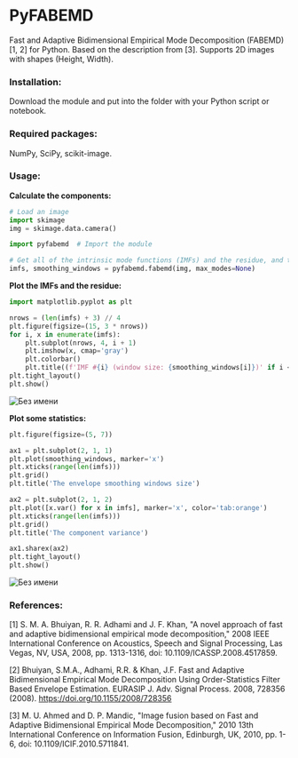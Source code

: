 # PyFABEMD
Fast and Adaptive Bidimensional Empirical Mode Decomposition (FABEMD) \[1, 2\] for Python. Based on the description from \[3\]. Supports 2D images with shapes (Height, Width).

### Installation:

Download the module and put into the folder with your Python script or notebook.

### Required packages:

NumPy, SciPy, scikit-image.

### Usage:

**Calculate the components:**

```python
# Load an image
import skimage
img = skimage.data.camera()

import pyfabemd  # Import the module

# Get all of the intrinsic mode functions (IMFs) and the residue, and the envelope smoothing window sizes for each iteration
imfs, smoothing_windows = pyfabemd.fabemd(img, max_modes=None)
```

**Plot the IMFs and the residue:**

```python
import matplotlib.pyplot as plt

nrows = (len(imfs) + 3) // 4
plt.figure(figsize=(15, 3 * nrows))
for i, x in enumerate(imfs):
    plt.subplot(nrows, 4, i + 1)
    plt.imshow(x, cmap='gray')
    plt.colorbar()
    plt.title((f'IMF #{i} (window size: {smoothing_windows[i]})' if i < len(imfs) - 1 else 'Residue'))
plt.tight_layout()
plt.show()
```

![Без имени](https://github.com/user-attachments/assets/b1bcb132-6c6a-4c78-aa95-1eef0bad6f7c)

**Plot some statistics:**

```python
plt.figure(figsize=(5, 7))

ax1 = plt.subplot(2, 1, 1)
plt.plot(smoothing_windows, marker='x')
plt.xticks(range(len(imfs)))
plt.grid()
plt.title('The envelope smoothing windows size')

ax2 = plt.subplot(2, 1, 2)
plt.plot([x.var() for x in imfs], marker='x', color='tab:orange')
plt.xticks(range(len(imfs)))
plt.grid()
plt.title('The component variance')

ax1.sharex(ax2)
plt.tight_layout()
plt.show()
```

![Без имени](https://github.com/user-attachments/assets/fb4c8a99-86c9-4f9b-93a9-04338586d593)

### References:

\[1\] S. M. A. Bhuiyan, R. R. Adhami and J. F. Khan, "A novel approach of fast and adaptive bidimensional empirical mode decomposition," 2008 IEEE International Conference on Acoustics, Speech and Signal Processing, Las Vegas, NV, USA, 2008, pp. 1313-1316, doi: 10.1109/ICASSP.2008.4517859.

\[2\] Bhuiyan, S.M.A., Adhami, R.R. & Khan, J.F. Fast and Adaptive Bidimensional Empirical Mode Decomposition Using Order-Statistics Filter Based Envelope Estimation. EURASIP J. Adv. Signal Process. 2008, 728356 (2008). https://doi.org/10.1155/2008/728356

\[3\] M. U. Ahmed and D. P. Mandic, "Image fusion based on Fast and Adaptive Bidimensional Empirical Mode Decomposition," 2010 13th International Conference on Information Fusion, Edinburgh, UK, 2010, pp. 1-6, doi: 10.1109/ICIF.2010.5711841.
